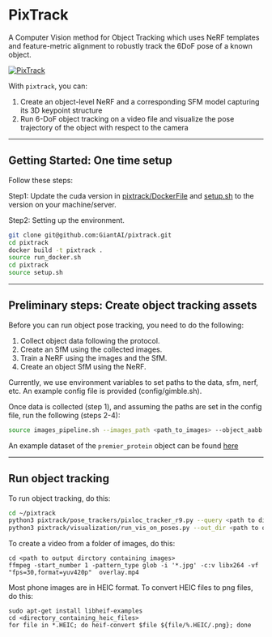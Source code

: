 # PixTrack

A Computer Vision method for Object Tracking which uses NeRF templates and feature-metric alignment to robustly track the 6DoF pose of a known object.

[![PixTrack](https://img.youtube.com/vi/yQtCUS3i9nc/0.jpg)](https://www.youtube.com/watch?v=yQtCUS3i9nc)

With `pixtrack`, you can:
1. Create an object-level NeRF and a corresponding SFM model capturing its 3D keypoint structure
2. Run 6-DoF object tracking on a video file and visualize the pose trajectory of the object with respect to the camera
---

## Getting Started: One time setup

Follow these steps:

Step1: Update the cuda version in [pixtrack/DockerFile](https://github.com/GiantAI/pixtrack/blob/main/Dockerfile#L1) and [setup.sh](https://github.com/GiantAI/pixtrack/blob/main/setup.sh#L28) to the version on your machine/server. 

Step2: Setting up the environment. 
```bash
git clone git@github.com:GiantAI/pixtrack.git
cd pixtrack
docker build -t pixtrack .
source run_docker.sh
cd pixtrack
source setup.sh
```

---

## Preliminary steps: Create object tracking assets

Before you can run object pose tracking, you need to do the following:

1. Collect object data following the protocol.
2. Create an SfM using the collected images.
3. Train a NeRF using the images and the SfM.
4. Create an object SfM using the NeRF.

Currently, we use environment variables to set paths to the data, sfm, nerf, etc.
An example config file is provided (config/gimble.sh).

Once data is collected (step 1), and assuming the paths are set in the config file, run the following (steps 2-4):
```bash
source images_pipeline.sh --images_path <path_to_images> --object_aabb <object_aabb>
```

An example dataset of the `premier_protein` object can be found [here](https://drive.google.com/drive/folders/131AnpOUKmA2hQmHMFZO5JdsFy6JYojME?usp=sharing) 

---

## Run object tracking
To run object tracking, do this:

```bash
cd ~/pixtrack
python3 pixtrack/pose_trackers/pixloc_tracker_r9.py --query <path to directory with query images> --out_dir <path to output directory>
python3 pixtrack/visualization/run_vis_on_poses.py --out_dir <path to output directory containing object tracking results>
```

To create a video from a folder of images, do this:
```
cd <path to output dirctory containing images>
ffmpeg -start_number 1 -pattern_type glob -i '*.jpg' -c:v libx264 -vf "fps=30,format=yuv420p"  overlay.mp4
```

Most phone images are in HEIC format. To convert HEIC files to png files, do this:
```
sudo apt-get install libheif-examples
cd <directory_containing_heic_files>
for file in *.HEIC; do heif-convert $file ${file/%.HEIC/.png}; done
```

